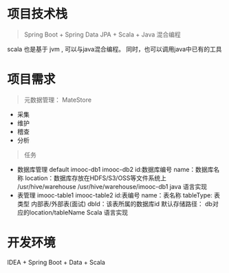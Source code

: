 # 项目技术栈
> Spring Boot + Spring Data JPA + Scala + Java 混合编程

scala 也是基于 jvm , 可以与java混合编程。 同时，也可以调用java中已有的工具

# 项目需求

> 元数据管理： MateStore

- 采集
- 维护
- 稽查
- 分析

> 任务

- 数据库管理 default imooc-db1  imooc-db2
    id:数据库编号
    name：数据库名称
    location：数据库存放在HDFS/S3/OSS等文件系统上
        /usr/hive/warehouse
        /usr/hive/warehouse/imooc-db1
     java 语言实现
- 表管理  imooc-table1 imooc-table2
    id:表编号
    name：表名称
    tableType: 表类型  内部表/外部表(面试)
    dbId：该表所属的数据库id
        默认存储路径： db对应的location/tableName
     Scala 语言实现
     
     
# 开发环境

IDEA + Spring Boot + Data + Scala